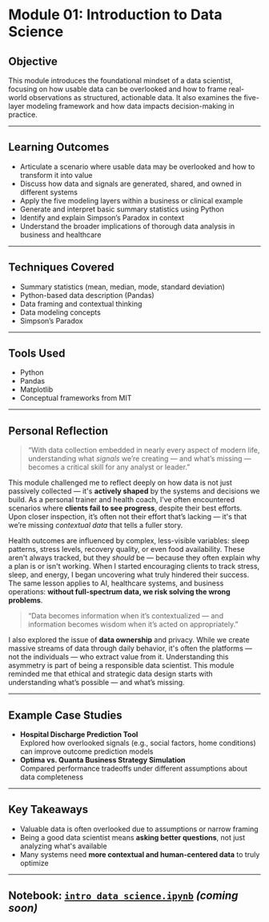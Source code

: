 # Module 01: Introduction to Data Science

## Objective
This module introduces the foundational mindset of a data scientist, focusing on how usable data can be overlooked and how to frame real-world observations as structured, actionable data. It also examines the five-layer modeling framework and how data impacts decision-making in practice.

---

## Learning Outcomes
- Articulate a scenario where usable data may be overlooked and how to transform it into value
- Discuss how data and signals are generated, shared, and owned in different systems
- Apply the five modeling layers within a business or clinical example
- Generate and interpret basic summary statistics using Python
- Identify and explain Simpson’s Paradox in context
- Understand the broader implications of thorough data analysis in business and healthcare

---

## Techniques Covered
- Summary statistics (mean, median, mode, standard deviation)
- Python-based data description (Pandas)
- Data framing and contextual thinking
- Data modeling concepts
- Simpson’s Paradox

---

## Tools Used
- Python
- Pandas
- Matplotlib
- Conceptual frameworks from MIT

---

## Personal Reflection

> “With data collection embedded in nearly every aspect of modern life, understanding what *signals* we’re creating — and what’s missing — becomes a critical skill for any analyst or leader.”

This module challenged me to reflect deeply on how data is not just passively collected — it's **actively shaped** by the systems and decisions we build. As a personal trainer and health coach, I’ve often encountered scenarios where **clients fail to see progress**, despite their best efforts. Upon closer inspection, it’s often not their effort that’s lacking — it's that we’re missing *contextual data* that tells a fuller story.

Health outcomes are influenced by complex, less-visible variables: sleep patterns, stress levels, recovery quality, or even food availability. These aren't always tracked, but they *should* be — because they often explain why a plan is or isn't working. When I started encouraging clients to track stress, sleep, and energy, I began uncovering what truly hindered their success. The same lesson applies to AI, healthcare systems, and business operations: **without full-spectrum data, we risk solving the wrong problems**.

> “Data becomes information when it’s contextualized — and information becomes wisdom when it’s acted on appropriately.”

I also explored the issue of **data ownership** and privacy. While we create massive streams of data through daily behavior, it's often the platforms — not the individuals — who extract value from it. Understanding this asymmetry is part of being a responsible data scientist. This module reminded me that ethical and strategic data design starts with understanding what’s possible — and what’s missing.

---

## Example Case Studies
- **Hospital Discharge Prediction Tool**  
  Explored how overlooked signals (e.g., social factors, home conditions) can improve outcome prediction models
- **Optima vs. Quanta Business Strategy Simulation**  
  Compared performance tradeoffs under different assumptions about data completeness

---

## Key Takeaways
- Valuable data is often overlooked due to assumptions or narrow framing
- Being a good data scientist means **asking better questions**, not just analyzing what's available
- Many systems need **more contextual and human-centered data** to truly optimize

---

## Notebook: [`intro_data_science.ipynb`](./intro_data_science.ipynb) *(coming soon)*


